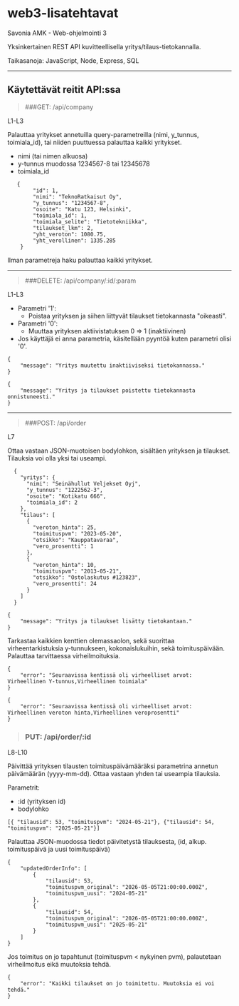 # web3-lisatehtavat
Savonia AMK - Web-ohjelmointi 3

Yksinkertainen REST API kuvitteellisella yritys/tilaus-tietokannalla.

Taikasanoja: JavaScript, Node, Express, SQL

---

## Käytettävät reitit API:ssa
> ###GET: /api/company

L1-L3

Palauttaa yritykset annetuilla query-parametreilla (nimi, y_tunnus, toimiala_id), tai niiden puuttuessa palauttaa kaikki yritykset.

- nimi (tai nimen alkuosa)
- y-tunnus muodossa 1234567-8 tai 12345678
- toimiala_id

```
   {
        "id": 1,
        "nimi": "TeknoRatkaisut Oy",
        "y_tunnus": "1234567-8",
        "osoite": "Katu 123, Helsinki",
        "toimiala_id": 1,
        "toimiala_selite": "Tietotekniikka",
        "tilaukset_lkm": 2,
        "yht_veroton": 1080.75,
        "yht_verollinen": 1335.285
    }
```

Ilman parametreja haku palauttaa kaikki yritykset.


---

> ###DELETE: /api/company/:id/:param

L1-L3

- Parametri '1': 
    - Poistaa yrityksen ja siihen liittyvät tilaukset tietokannasta "oikeasti".
- Parametri '0': 
    - Muuttaa yrityksen aktiivistatuksen 0 => 1 (inaktiivinen)
- Jos käyttäjä ei anna parametria, käsitellään pyyntöä kuten parametri olisi '0'.

```
{
    "message": "Yritys muutettu inaktiiviseksi tietokannassa."
}
```
```
{
    "message": "Yritys ja tilaukset poistettu tietokannasta onnistuneesti."
}
```



---

> ###POST: /api/order

L7

Ottaa vastaan JSON-muotoisen bodylohkon, sisältäen yrityksen ja tilaukset.
Tilauksia voi olla yksi tai useampi.

```
  {
    "yritys": {
      "nimi": "Seinähullut Veljekset Oyj",
      "y_tunnus": "1222562-3",
      "osoite": "Kotikatu 666",
      "toimiala_id": 2
    },
    "tilaus": [
      {
        "veroton_hinta": 25,
        "toimituspvm": "2023-05-20",
        "otsikko": "Kauppatavaraa",
        "vero_prosentti": 1
      },
      {
        "veroton_hinta": 10,
        "toimituspvm": "2013-05-21",
        "otsikko": "Ostolaskutus #123823",
        "vero_prosentti": 24
      }
    ]
  }
```

```
{
    "message": "Yritys ja tilaukset lisätty tietokantaan."
}
```
Tarkastaa kaikkien kenttien olemassaolon, sekä suorittaa virheentarkistuksia y-tunnukseen, kokonaislukuihin, sekä toimituspäivään.
Palauttaa tarvittaessa virheilmoituksia.

```
{
    "error": "Seuraavissa kentissä oli virheelliset arvot: Virheellinen Y-tunnus,Virheellinen toimiala"
}
```
```
{
    "error": "Seuraavissa kentissä oli virheelliset arvot: Virheellinen veroton hinta,Virheellinen veroprosentti"
}
```

> ### PUT: /api/order/:id

L8-L10

Päivittää yrityksen tilausten toimituspäivämääräksi parametrina annetun päivämäärän (yyyy-mm-dd).
Ottaa vastaan yhden tai useampia tilauksia.

Parametrit: 
- :id (yrityksen id)
- bodylohko
```
[{ "tilausid": 53, "toimituspvm": "2024-05-21"}, {"tilausid": 54, "toimituspvm": "2025-05-21"}]
```

Palauttaa JSON-muodossa tiedot päivitetystä tilauksesta, (id, alkup. toimituspäivä ja uusi toimituspäivä)
```
{
    "updatedOrderInfo": [
        {
            "tilausid": 53,
            "toimituspvm_original": "2026-05-05T21:00:00.000Z",
            "toimituspvm_uusi": "2024-05-21"
        },
        {
            "tilausid": 54,
            "toimituspvm_original": "2026-05-05T21:00:00.000Z",
            "toimituspvm_uusi": "2025-05-21"
        }
    ]
}
```

Jos toimitus on jo tapahtunut (toimituspvm < nykyinen pvm), palautetaan virheilmoitus eikä muutoksia tehdä.

```
{
    "error": "Kaikki tilaukset on jo toimitettu. Muutoksia ei voi tehdä."
}
```



